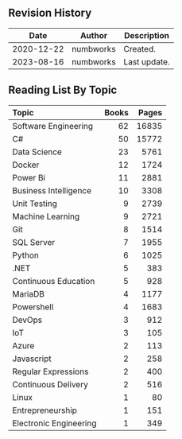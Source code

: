 ## Revision History

|Date|Author|Description|
|---|---|---|
|2020-12-22|numbworks|Created.|
|2023-08-16|numbworks|Last update.|

## Reading List By Topic

| Topic                  |   Books |   Pages |
|:-----------------------|--------:|--------:|
| Software Engineering   |      62 |   16835 |
| C#                     |      50 |   15772 |
| Data Science           |      23 |    5761 |
| Docker                 |      12 |    1724 |
| Power Bi               |      11 |    2881 |
| Business Intelligence  |      10 |    3308 |
| Unit Testing           |       9 |    2739 |
| Machine Learning       |       9 |    2721 |
| Git                    |       8 |    1514 |
| SQL Server             |       7 |    1955 |
| Python                 |       6 |    1025 |
| .NET                   |       5 |     383 |
| Continuous Education   |       5 |     928 |
| MariaDB                |       4 |    1177 |
| Powershell             |       4 |    1683 |
| DevOps                 |       3 |     912 |
| IoT                    |       3 |     105 |
| Azure                  |       2 |     113 |
| Javascript             |       2 |     258 |
| Regular Expressions    |       2 |     400 |
| Continuous Delivery    |       2 |     516 |
| Linux                  |       1 |      80 |
| Entrepreneurship       |       1 |     151 |
| Electronic Engineering |       1 |     349 |